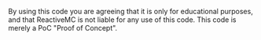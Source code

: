 By using this code you are agreeing that it is only for educational purposes, and that ReactiveMC is not liable for any use of this code. This code is merely a PoC "Proof of Concept".
